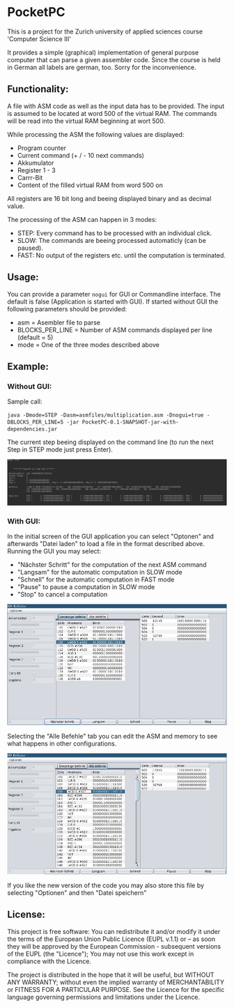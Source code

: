 # PocketPC

This is a project for the Zurich university of applied sciences course 'Computer Science III'

It provides a simple (graphical) implementation of general purpose computer that can parse a given assembler code.
Since the course is held in German all labels are german, too. Sorry for the inconvenience.

## Functionality:
A file with ASM code as well as the input data has to be provided. 
The input is assumed to be located at word 500 of the virtual RAM. The commands will be read into the virtual RAM beginning at wort 500.

While processing the ASM the following values are displayed:
- Program counter
- Current command (+ / - 10 next commands)
- Akkumulator
- Register 1 - 3
- Carrr-Bit
- Content of the filled virtual RAM from word 500 on

All registers are 16 bit long and beeing displayed binary and as decimal value.

The processing of the ASM can happen in 3 modes:
* STEP:
Every command has to be processed with an individual click.
* SLOW:
The commands are beeing processed automaticly (can be paused).
* FAST:
No output of the registers etc. until the computation is terminated.

## Usage:
You can provide a parameter `nogui` for GUI or Commandline interface. The default is false (Application is started with GUI).
If started without GUI the following parameters should be provided:
* asm = Asembler file to parse
* BLOCKS_PER_LINE = Number of ASM commands displayed per line (default = 5)
* mode = One of the three modes described above

## Example:
### Without GUI:
Sample call:
```
java -Dmode=STEP -Dasm=asmfiles/multiplication.asm -Dnogui=true -DBLOCKS_PER_LINE=5 -jar PocketPC-0.1-SNAPSHOT-jar-with-dependencies.jar 
```
The current step beeing displayed on the command line (to run the next Step in STEP mode just press Enter).

![alt text]( https://raw.githubusercontent.com/mxmo0rhuhn/PocketPc/master/doc/Sample_computation_no_GUI.png "Computation without GUI")

### With GUI:
In the initial screen of the GUI application you can select "Optonen" and afterwards "Datei laden" to load a file in the format described above. Running the GUI you may select:
* "Nächster Schritt" for the computation of the next ASM command
* "Langsam" for the automatic computation in SLOW mode
* "Schnell" for the automatic computation in FAST mode
* "Pause" to pause a computation in SLOW mode
* "Stop" to cancel a computation

![alt text]( https://raw.githubusercontent.com/mxmo0rhuhn/PocketPc/master/doc/Sample_computation_GUI.png "Computation with GUI")

Selecting the "Alle Befehle" tab you can edit the ASM and memory to see what happens in other configurations.

![alt text]( https://raw.githubusercontent.com/mxmo0rhuhn/PocketPc/master/doc/edit_asm.png "Edit ASM with GUI")

If you like the new version of the code you may also store this file by selecting "Optionen" and then "Datei speichern"


## License:
This project is free software: You can redistribute it and/or modify it under the terms of the European Union Public Licence (EUPL v.1.1) or – as soon they will be approved by the European Commission - subsequent versions of the EUPL (the "Licence"); You may not use this work except in compliance with the Licence.

The project is distributed in the hope that it will be useful, but WITHOUT ANY WARRANTY; without even the implied warranty of MERCHANTABILITY or FITNESS FOR A PARTICULAR PURPOSE. 
See the Licence for the specific language governing permissions and limitations under the Licence.
